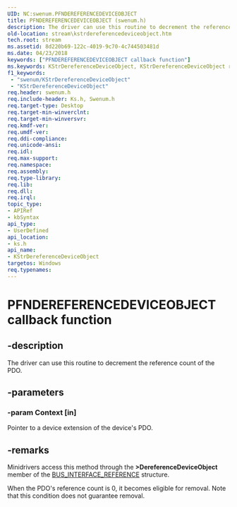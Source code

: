 ```yaml
---
UID: NC:swenum.PFNDEREFERENCEDEVICEOBJECT
title: PFNDEREFERENCEDEVICEOBJECT (swenum.h)
description: The driver can use this routine to decrement the reference count of the PDO.
old-location: stream\kstrdereferencedeviceobject.htm
tech.root: stream
ms.assetid: 8d220b69-122c-4019-9c70-4c744503481d
ms.date: 04/23/2018
keywords: ["PFNDEREFERENCEDEVICEOBJECT callback function"]
ms.keywords: KStrDereferenceDeviceObject, KStrDereferenceDeviceObject routine [Streaming Media Devices], PFNDEREFERENCEDEVICEOBJECT, ks/KStrDereferenceDeviceObject, ksfunc_521a642c-7a09-416b-a883-09ec5af4f026.xml, stream.kstrdereferencedeviceobject
f1_keywords:
 - "swenum/KStrDereferenceDeviceObject"
 - "KStrDereferenceDeviceObject"
req.header: swenum.h
req.include-header: Ks.h, Swenum.h
req.target-type: Desktop
req.target-min-winverclnt: 
req.target-min-winversvr: 
req.kmdf-ver: 
req.umdf-ver: 
req.ddi-compliance: 
req.unicode-ansi: 
req.idl: 
req.max-support: 
req.namespace: 
req.assembly: 
req.type-library: 
req.lib: 
req.dll: 
req.irql: 
topic_type:
- APIRef
- kbSyntax
api_type:
- UserDefined
api_location:
- ks.h
api_name:
- KStrDereferenceDeviceObject
targetos: Windows
req.typenames: 
---
```


# PFNDEREFERENCEDEVICEOBJECT callback function

## -description

The driver can use this routine to decrement the reference count of the PDO.

## -parameters

### -param Context [in]

Pointer to a device extension of the device's PDO.

## -remarks

Minidrivers access this method through the **>DereferenceDeviceObject** member of the [BUS_INTERFACE_REFERENCE](https://docs.microsoft.com/windows-hardware/drivers/ddi/ks/ns-ks-bus_interface_reference) structure.

When the PDO's reference count is 0, it becomes eligible for removal. Note that this condition does not guarantee removal.
